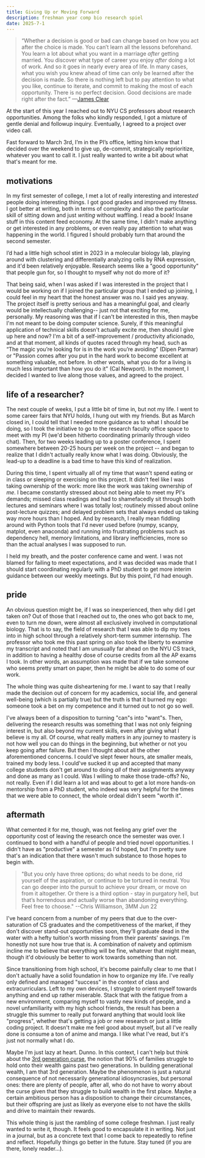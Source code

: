 ```yaml
---
title: Giving Up or Moving Forward
description: freshman year comp bio research spiel
date: 2025-7-1
---
```

> “Whether a decision is good or bad can change based on how you act after the choice is made.
> You can’t learn all the lessons beforehand. You learn a lot about what you want in a marriage _after_ getting married. You discover what type of career you enjoy _after_ doing a lot of work. And so it goes in nearly every area of life. In many cases, what you wish you knew ahead of time can only be learned after the decision is made.
> So there is nothing left but to pay attention to what you like, continue to iterate, and commit to making the most of each opportunity. There is no perfect decision. Good decisions are made right after the fact.” —[James Clear](https://jamesclear.com/3-2-1/february-13-2025#:~:text=%E2%80%9CWhether%20a%20decision,after%20the%20fact.%E2%80%9D)

At the start of this year I reached out to NYU CS professors about research opportunities. Among the folks who kindly responded, I got a mixture of gentle denial and followup inquiry. Eventually, I agreed to a project over video call.

Fast forward to March 3rd, I’m in the PI’s office, letting him know that I decided over the weekend to give up, de-commit, strategically reprioritize, whatever you want to call it. I just really wanted to write a bit about what that's meant for me.

## motivations

In my first semester of college, I met a lot of really interesting and interest*ed* people doing interesting things. I got good grades and improved my fitness. I got better at writing, both in terms of complexity and also the particular skill of sitting down and just _writing_ without waffling. I read a book! Insane stuff in this content feed economy. At the same time, I didn't make anything or get interested in any problems, or even really pay attention to what was happening in the world. I figured I should probably turn that around the second semester.

I’d had a little high school stint in 2023 in a molecular biology lab, playing around with clustering and differentially analyzing cells by RNA expression, and it'd been relatively enjoyable. Research seems like a "good opportunity" that people gun for, so I thought to myself why not do more of it?

That being said, when I was asked if I was interested in the project that I would be working on if I joined the particular group that I ended up joining, I could feel in my heart that the honest answer was no. I said yes anyway. The project itself is pretty serious and has a meaningful goal, and clearly would be intellectually challenging-- just not that exciting for me, personally. My reasoning was that if I can't be interested in this, then maybe I'm not meant to be doing computer science. Surely, if this meaningful application of technical skills doesn't actually excite me, then should I give up here and now? I'm a bit of a self-improvement / productivity aficionado, and at that moment, all kinds of quotes raced through my head, such as “The magic you’re looking for is in the work you’re avoiding” (Dipen Parmar) or "Passion comes after you put in the hard work to become excellent at something valuable, not before. In other words, what you do for a living is much less important than how you do it" (Cal Newport). In the moment, I decided I wanted to live along those values, and agreed to the project.

## life of a researcher?

The next couple of weeks, I put a little bit of time in, but not my life. I went to some career fairs that NYU holds, I hung out with my friends. But as March closed in, I could tell that I needed more guidance as to what I should be doing, so I took the initiative to go to the research faculty office space to meet with my PI (we'd been hitherto coordinating primarily through video chat). Then, for two weeks leading up to a poster conference, I spent somewhere between 20-25 hours per week on the project -- and began to realize that I didn't actually really know what I was doing. Obviously, the lead-up to a deadline is a bad time to have this kind of realization.

During this time, I spent virtually all of my time that wasn't spend eating or in class or sleeping or exercising on this project. It didn't feel like I was taking ownership of the work: more like the work was taking ownership of *me*. I became constantly stressed about not being able to meet my PI's demands; missed class readings and had to shamefacedly sit through both lectures and seminars where I was totally lost; routinely missed about online post-lecture quizzes; and delayed problem sets that always ended up taking way more hours than I hoped. And by research, I really mean fiddling around with Python tools that I'd never used before (numpy, scanpy, matplot, even anaconda) and running into frustrating problems such as dependency hell, memory limitations, and library inefficiencies, more so than the actual analyses I was supposed to run.

I held my breath, and the poster conference came and went. I was not blamed for failing to meet expectations, and it was decided was made that I should start coordinating regularly with a PhD student to get more interim guidance between our weekly meetings. But by this point, I'd had enough.

## pride

An obvious question might be, if I was so inexperienced, then why did I get taken on? Out of those that I reached out to, the ones who got back to me, even to turn me down, were almost all exclusively involved in computational biology. That is to say, the field of research that I was able to dip my toes into in high school through a relatively short-term summer internship. The professor who took me this past spring on also took the liberty to examine my transcript and noted that I am unusually far ahead on the NYU CS track, in addition to having a healthy dose of course credits from all the AP exams I took. In other words, an assumption was made that if we take someone who seems pretty smart on paper, then he might be able to do some of our work.

The whole thing was quite disheartening for me. I want to say that I really made the decision out of concern for my academics, social life, and general well-being (which is partially true) but the truth is that it burned my ego: someone took a bet on my competence and it turned out to not go so well.

I've always been of a disposition to turning "can"s into "want"s. Then, delivering the research results was something that I was not only feigning interest in, but also beyond my current skills, even after giving what I believe is my all. Of course, what really matters in any journey to mastery is not how well you can do things in the beginning, but whether or not you keep going after failure. But then I thought about all the other aforementioned concerns. I could've slept fewer hours, ate smaller meals, trained my body less. I could've sucked it up and accepted that many college students don't get around to doing *all* of their assignments anyway and done as many as I could. Was I willing to make those trade-offs? No, not really. Even if I did learn a lot and was about to get a lot more hands-on mentorship from a PhD student, who indeed was very helpful for the times that we were able to connect, the whole ordeal didn't seem "worth it".

## aftermath

What cemented it for me, though, was not feeling any grief over the opportunity cost of leaving the research once the semester was over. I continued to bond with a handful of people and tried novel opportunities. I didn't have as "productive" a semester as I'd hoped, but I'm pretty sure that's an indication that there wasn't much substance to those hopes to begin with.

> "But you only have three options; do what needs to be done, rid yourself of the aspiration, or continue to be tortured in neutral.
> You can go deeper into the pursuit to achieve your dream, or move on from it altogether.
> Or there is a third option - stay in purgatory hell, but that’s horrendous and actually worse than abandoning everything.
> Feel free to choose." --Chris Williamson, 3MM Jun 22

I've heard concern from a number of my peers that due to the over-saturation of CS graduates and the competitiveness of the market, if they don't discover stand-out opportunities soon, they'll graduate dead in the water with a hefty tuition's worth missing from their parents' savings. I'm honestly not sure how true that is. A combination of naivety and optimism incline me to believe that everything will be fine, whatever that might mean, though it'd obviously be better to work towards something than not.

Since transitioning from high school, it's become painfully clear to me that I don't actually have a solid foundation in how to organize my life. I've really only defined and managed "success" in the context of class and extracurriculars. Left to my own devices, I struggle to orient myself towards anything and end up rather miserable. Stack that with the fatigue from a new environment, comparing myself to vastly new kinds of people, and a novel unfamiliarity with my high school friends, the result has been a struggle this summer to really put forward anything that would look like "progress", whether that's getting a job or new research or just a little coding project. It doesn't make me feel good about myself, but all I've really done is consume a ton of anime and manga. I like what I've read, but it's just not normally what I do.

Maybe I'm just lazy at heart. Dunno. In this context, I can't help but think about the [3rd generation curse](https://www.cfainstitute.org/insights/articles/third-generation-wealth-curse-advisor-solutions), the notion that 90% of families struggle to hold onto their wealth gains past two generations. In building generational wealth, I am that 3rd generation. Maybe the phenomenon is just a natural consequence of not necessarily generational idiosyncrasies, but personal ones: there are plenty of people, after all, who do not have to worry about the curse given that they struggle to build wealth in the first place. Maybe a certain ambitious person has a disposition to change their circumstances, but their offspring are just as likely as everyone else to not have the skills and drive to maintain their rewards.

This whole thing is just the rambling of some college freshman. I just really wanted to write it, though. It feels good to encapsulate it in writing. Not just in a journal, but as a concrete text that I come back to repeatedly to refine and reflect. Hopefully things go better in the future. Stay tuned (if you are there, lonely reader...).
